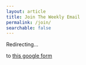 ```yaml
---
layout: article
title: Join The Weekly Email
permalink: /join/
searchable: false
---
```


Redirecting...

to [this google form](https://docs.google.com/forms/d/e/1FAIpQLSfH7b6KQZvwVUkZ-pO_wKsEGPT08IfQUHVVVTNRK-WMajTjSQ/viewform?usp=sf_link)

<script>
window.onload = function () {
  window.location.href="https://docs.google.com/forms/d/e/1FAIpQLSfH7b6KQZvwVUkZ-pO_wKsEGPT08IfQUHVVVTNRK-WMajTjSQ/viewform?usp=sf_link";
}
</script>
